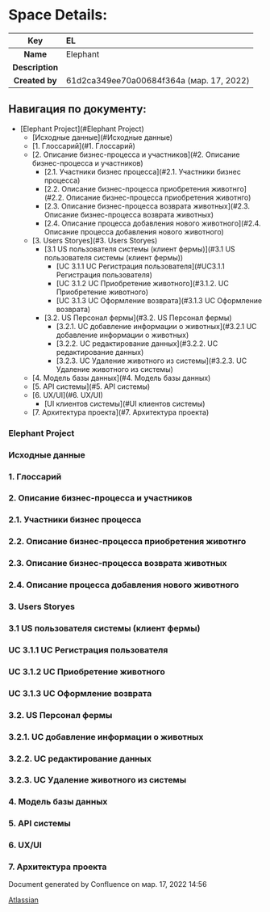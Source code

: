 ﻿# **Space Details:**

|**Key**|EL|
| :-: | :- |
|**Name**|Elephant|
|**Description**||
|**Created by**|61d2ca349ee70a00684f364a (мар. 17, 2022)|


## **Навигация по документу:**

  - [Elephant Project](#Elephant Project) 
    - [Исходные данные](#Исходные данные)
    - [1. Глоссарий](#1. Глоссарий)
    - [2. Описание бизнес-процесса и участников](#2. Описание бизнес-процесса и участников) 
      - [2.1. Участники бизнес процесса](#2.1. Участники бизнес процесса)
      - [2.2. Описание бизнес-процесса приобретения животнго](#2.2. Описание бизнес-процесса приобретения животнго)
      - [2.3. Описание бизнес-процесса возврата животных](#2.3. Описание бизнес-процесса возврата животных)
      - [2.4. Описание процесса добавления нового животного](#2.4. Описание процесса добавления нового животного)
    - [3. Users Storyes](#3. Users Storyes) 
      - [3.1 US пользователя системы (клиент фермы)](#3.1 US пользователя системы (клиент фермы)) 
        - [UC 3.1.1 UC Регистрация пользователя](#UC3.1.1 Регистрация пользователя)
        - [UC 3.1.2 UC Приобретение животного](#3.1.2. UC Приобретение животного)
        - [UC 3.1.3 UC Оформление возврата](#3.1.3 UC Оформление возврата)
      - [3.2. US Персонал фермы](#3.2. US Персонал фермы) 
        - [3.2.1. UC добавление информации о животных](#3.2.1 UC добавление информации о животных)
        - [3.2.2. UC редактирование данных](#3.2.2. UC редактирование данных)
        - [3.2.3. UC Удаление животного из системы](#3.2.3. UC Удаление животного из системы)
    - [4. Модель базы данных](#4. Модель базы данных)
    - [5. API системы](#5. API системы)
    - [6. UX/UI](#6. UX/UI) 
      - [UI клиентов системы](#UI клиентов системы)
    - [7. Архитектура проекта](#7. Архитектура проекта)

### **Elephant Project**  <a name="Elephant Project"></a>

### **Исходные данные** <a  name="Исходные данные"></a>

### **1. Глоссарий** <a  name="1. Глоссарий"></a>

### **2. Описание бизнес-процесса и участников** <a  name="2. Описание бизнес-процесса и участников"></a>
### **2.1. Участники бизнес процесса** <a  name="2.1. Участники бизнес процесса"></a>
### **2.2. Описание бизнес-процесса приобретения животнго** <a  name="2.2. Описание бизнес-процесса приобретения животнго"></a>
### **2.3. Описание бизнес-процесса возврата животных** <a  name="2.3. Описание бизнес-процесса возврата животных"></a>
### **2.4. Описание процесса добавления нового животного** <a  name="2.4. Описание процесса добавления нового животного"></a>
### **3. Users Storyes** <a  name="3. Users Storyes"></a>
### **3.1 US пользователя системы (клиент фермы)** <a  name="3.1 US пользователя системы (клиент фермы)"></a>
### **UC 3.1.1 UC Регистрация пользователя** <a  name="UC 3.1.1 UC Регистрация пользователя"></a>
### **UC 3.1.2 UC Приобретение животного** <a  name="UC 3.1.2 UC Приобретение животного"></a>
### **UC 3.1.3 UC Оформление возврата** <a  name="UC 3.1.3 UC Оформление возврата"></a>
### **3.2. US Персонал фермы** <a  name="3.2. US Персонал фермы"></a>
### **3.2.1. UC добавление информации о животных** <a  name="3.2.1. UC добавление информации о животных"></a>
### **3.2.2. UC редактирование данных** <a  name="3.2.2. UC редактирование данных"></a>
### **3.2.3. UC Удаление животного из системы** <a  name="3.2.3. UC Удаление животного из системы"></a>
### **4. Модель базы данных** <a  name="4. Модель базы данных"></a>
### **5. API системы** <a  name="5. API системы"></a>
### **6. UX/UI** <a  name="6. UX/UI"></a>
### **7. Архитектура проекта** <a  name="7. Архитектура проекта"></a>

Document generated by Confluence on мар. 17, 2022 14:56

[Atlassian](http://www.atlassian.com/)

